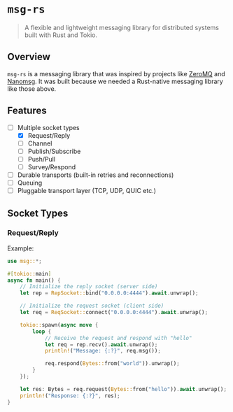 # `msg-rs`
> A flexible and lightweight messaging library for distributed systems built with Rust and Tokio.

## Overview
`msg-rs` is a messaging library that was inspired by projects like [ZeroMQ](https://zeromq.org/) and [Nanomsg](https://nanomsg.org/).
It was built because we needed a Rust-native messaging library like those above.

## Features
- [ ] Multiple socket types
    - [x] Request/Reply
    - [ ] Channel
    - [ ] Publish/Subscribe
    - [ ] Push/Pull
    - [ ] Survey/Respond
- [ ] Durable transports (built-in retries and reconnections)
- [ ] Queuing
- [ ] Pluggable transport layer (TCP, UDP, QUIC etc.)

## Socket Types
### Request/Reply
Example:
```rust
use msg::*;

#[tokio::main]
async fn main() {
    // Initialize the reply socket (server side)
    let rep = RepSocket::bind("0.0.0.0:4444").await.unwrap();

    // Initialize the request socket (client side)
    let req = ReqSocket::connect("0.0.0.0:4444").await.unwrap();

    tokio::spawn(async move {
        loop {
            // Receive the request and respond with "hello"
            let req = rep.recv().await.unwrap();
            println!("Message: {:?}", req.msg());

            req.respond(Bytes::from("world")).unwrap();
        }
    });

    let res: Bytes = req.request(Bytes::from("hello")).await.unwrap();
    println!("Response: {:?}", res);
}
